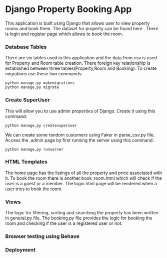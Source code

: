 # Django Property Booking App
This application is built using Django that allows user to view property rooms and book them. The dataset for property can be found here . There is login and register page which allows to book the room.
### Database Tables
There are six tables used in this application and the data from csv is used for Property and Room table creation. There foreign key relationship is established between three tables(Property,Room and Booking). To create migrations use these two commands:

    python manage.py makemigrations
    python manage.py migrate
### Create SuperUser
This will allow you to use admin properties of Django. Create it using this command:

    python manage.py createsuperuser
We can create some random customers using Faker in parse_csv.py file. Access the ,admin page by first running the server using this command:
    
    python manage.py runserver

### HTML Templates 
The home page has the listings of all the property and price associated with it. To book the room there is another book_room.html which will check if the user is a guest or a member. The login.html page will be rendered when a user tries to book the room.
### Views
The logic for filtering, sorting and searching the property has been written in general.py file. The booking.py file provides the logic for booking the room and checking if the user is a registered user or not. 
### Browser testing using Behave

### Deployment